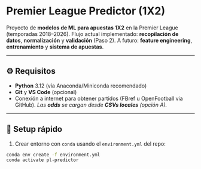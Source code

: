 # Premier League Predictor (1X2)

Proyecto de **modelos de ML para apuestas 1X2** en la Premier League (temporadas 2018–2026).
Flujo actual implementado: **recopilación de datos**, **normalización** y **validación** (Paso 2).
A futuro: **feature engineering**, **entrenamiento** y **sistema de apuestas**.

---

## ⚙️ Requisitos

- **Python** 3.12 (vía Anaconda/Miniconda recomendado)
- **Git** y **VS Code** (opcional)
- Conexión a internet para obtener partidos (FBref u OpenFootball via GitHub).
  *Las **odds** se cargan desde **CSVs locales** (opción A).*

---

## 🚀 Setup rápido

1) Crear entorno con `conda` usando el `environment.yml` del repo:
```bash
conda env create -f environment.yml
conda activate pl-predictor
